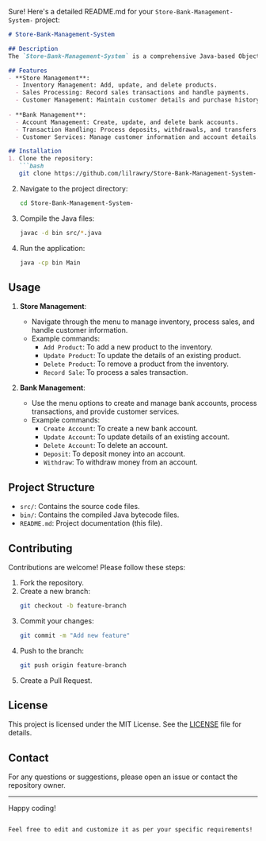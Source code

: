 Sure! Here's a detailed README.md for your `Store-Bank-Management-System-` project:

```markdown
# Store-Bank-Management-System

## Description
The `Store-Bank-Management-System` is a comprehensive Java-based Object-Oriented Programming (OOP) project. This system is designed to simulate the management functionalities of a store and a bank, integrating various operations that are typically performed in these environments.

## Features
- **Store Management**:
  - Inventory Management: Add, update, and delete products.
  - Sales Processing: Record sales transactions and handle payments.
  - Customer Management: Maintain customer details and purchase history.
  
- **Bank Management**:
  - Account Management: Create, update, and delete bank accounts.
  - Transaction Handling: Process deposits, withdrawals, and transfers.
  - Customer Services: Manage customer information and account details.

## Installation
1. Clone the repository:
   ```bash
   git clone https://github.com/lilrawry/Store-Bank-Management-System-.git
   ```
2. Navigate to the project directory:
   ```bash
   cd Store-Bank-Management-System-
   ```
3. Compile the Java files:
   ```bash
   javac -d bin src/*.java
   ```
4. Run the application:
   ```bash
   java -cp bin Main
   ```

## Usage
1. **Store Management**:
   - Navigate through the menu to manage inventory, process sales, and handle customer information.
   - Example commands:
     - `Add Product`: To add a new product to the inventory.
     - `Update Product`: To update the details of an existing product.
     - `Delete Product`: To remove a product from the inventory.
     - `Record Sale`: To process a sales transaction.

2. **Bank Management**:
   - Use the menu options to create and manage bank accounts, process transactions, and provide customer services.
   - Example commands:
     - `Create Account`: To create a new bank account.
     - `Update Account`: To update details of an existing account.
     - `Delete Account`: To delete an account.
     - `Deposit`: To deposit money into an account.
     - `Withdraw`: To withdraw money from an account.

## Project Structure
- `src/`: Contains the source code files.
- `bin/`: Contains the compiled Java bytecode files.
- `README.md`: Project documentation (this file).

## Contributing
Contributions are welcome! Please follow these steps:
1. Fork the repository.
2. Create a new branch:
   ```bash
   git checkout -b feature-branch
   ```
3. Commit your changes:
   ```bash
   git commit -m "Add new feature"
   ```
4. Push to the branch:
   ```bash
   git push origin feature-branch
   ```
5. Create a Pull Request.

## License
This project is licensed under the MIT License. See the [LICENSE](LICENSE) file for details.

## Contact
For any questions or suggestions, please open an issue or contact the repository owner.

---

Happy coding!
```

Feel free to edit and customize it as per your specific requirements!
